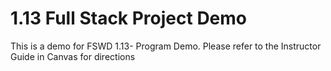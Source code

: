 # 1.13 Full Stack Project Demo
This is a demo for FSWD 1.13- Program Demo.
Please refer to the Instructor Guide in Canvas for directions